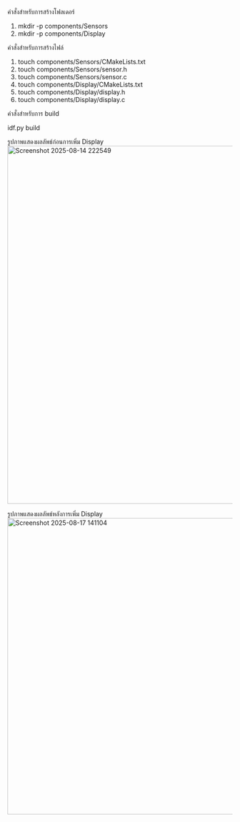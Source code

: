 คำสั่งสำหรับการสร้างโฟลเดอร์
1. mkdir -p components/Sensors
2. mkdir -p components/Display

คำสั่งสำหรับการสร้างไฟล์
1. touch components/Sensors/CMakeLists.txt
2. touch components/Sensors/sensor.h
3. touch components/Sensors/sensor.c
4. touch components/Display/CMakeLists.txt
5. touch components/Display/display.h
6. touch components/Display/display.c

คำสั่งสำหรับการ build

idf.py build

รูปภาพแสดงผลลัพธ์ก่อนการเพิ่ม Display
<img width="923" height="802" alt="Screenshot 2025-08-14 222549" src="https://github.com/user-attachments/assets/646d0248-ae3f-4b4b-8873-2f26663eb26a" />

รูปภาพแสดงผลลัพธ์หลังการเพิ่ม Display
<img width="926" height="664" alt="Screenshot 2025-08-17 141104" src="https://github.com/user-attachments/assets/4f0f1104-4d40-44ed-a6c6-ebbcb4bb4f93" />



